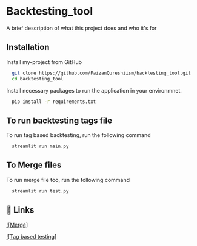 
# Backtesting_tool

A brief description of what this project does and who it's for

## Installation

Install my-project from GitHub

```bash
  git clone https://github.com/FaizanQureshiism/backtesting_tool.git
  cd backtesting_tool
```



Install necessary packages to run the application in your environmnet.  

```bash
  pip install -r requirements.txt
```




## To run backtesting tags file

To run tag based backtesting, run the following command

```bash
  streamlit run main.py
```

## To Merge files

To run merge file too, run the following command

```bash
  streamlit run test.py
```

## 🔗 Links

[![Merge]](https://testpy-nffjjtgxuep93rvmpa5jme.streamlit.app/)

[![Tag based testing]]([https://testpy-nffjjtgxuep93rvmpa5jme.streamlit.app/](https://backtestingtool-kzuapyndvw3d7bnpmkbw6f.streamlit.app/))
